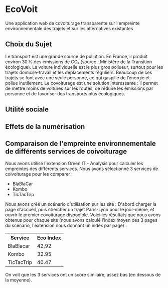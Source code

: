 # EcoVoit
Une application web de covoiturage transparente sur l'empreinte environnementale des trajets et sur les alternatives existantes

<h2>Choix du Sujet</h2> 
Le transport est une grande source de pollution. En France, il produit environ 30 % des émissions de CO₂ (source : Ministère de la Transition écologique). La voiture individuelle est le plus gros pollueur, surtout pour les trajets domicile-travail et les déplacements réguliers. Beaucoup de ces trajets se font avec une seule personne, ce qui gaspille de l’énergie et pollue inutilement.
Le covoiturage est une solution intéressante : il permet de mettre moins de voitures sur les routes, de réduire les émissions par personne et de favoriser des transports plus écologiques.


<h2>Utilité sociale</h2>


<h2>Effets de la numérisation</h2>


<h2>Comparaison de l'empreinte environnementale de différents services de coivoiturage</h2>
Nous avons utilisé l'extension Green IT - Analysis pour calculer les empreintes des différents services. Nous avons sélectionné 3 services de coivoiturage pour les comparer : 
<ul>
  <li>BlaBlaCar</li>
  <li>Kombo</li>
  <li>TicTacTrip</li>
</ul>

Nous avons créé un scénario d'utilisation sur les site : D'abord charger la page d'accueil, puis chercher un trajet Paris-Lyon pour le jour-même, et ouvrir le premier covoiturage disponible. Voici les résultats que nous avons obtenus pour chaque site (nous avons calculé l'index moyen des 3 pages du scénario, l'extension nous donnant un index par page) : 

<table>
  <tr>
    <th>Service</th>
    <th>Eco Index</th>
  </tr>
  <tr>
    <td>BlaBlacar</td>
    <td>42,92</td>
  </tr>
  <tr>
    <td>Kombo</td>
    <td>32.95</td>
  </tr>
  <tr>
    <td>TicTacTrip</td>
    <td>40.47</td>
  </tr>
</table>

On voit que les 3 services ont un score similaire, assez bas (en dessous de la moyenne). 



